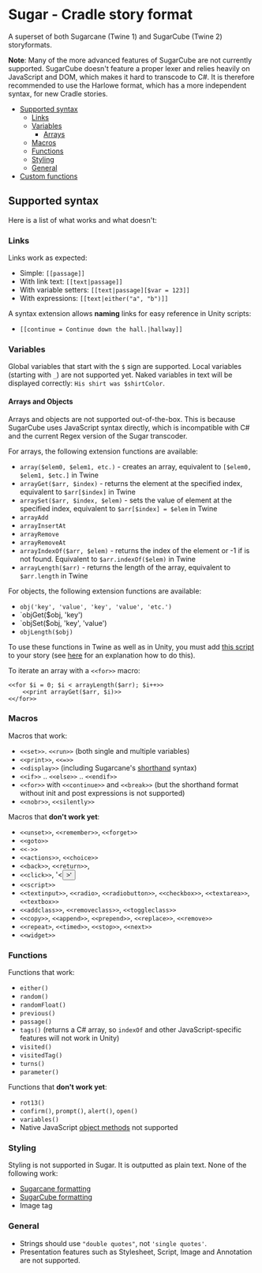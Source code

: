 # Sugar - Cradle story format
A superset of both Sugarcane (Twine 1) and SugarCube (Twine 2) storyformats.

**Note**: Many of the more advanced features of SugarCube are not currently supported. SugarCube doesn't feature a proper lexer and relies heavily on JavaScript and DOM, which makes it hard to transcode to C#. It is therefore recommended to use the Harlowe format, which has a more independent syntax, for new Cradle stories.

- [Supported syntax](#supported-syntax)
	- [Links](#links)
	- [Variables](#variables)
		- [Arrays](#arrays)
	- [Macros](#macros)
	- [Functions](#functions)
	- [Styling](#styling)
	- [General](#general)
- [Custom functions](#custom-functions)

## Supported syntax
Here is a list of what works and what doesn't:

### Links
Links work as expected:

* Simple: `[[passage]]`
* With link text: `[[text|passage]]`
* With variable setters: `[[text|passage][$var = 123]]`
* With expressions: `[[text|either("a", "b")]]`

A syntax extension allows **naming** links for easy reference in Unity scripts:
* `[[continue = Continue down the hall.|hallway]]`

### Variables
Global variables that start with the `$` sign are supported.
Local variables (starting with `_`) are not supported yet.
Naked variables in text will be displayed correctly: `His shirt was $shirtColor`.

#### Arrays and Objects
Arrays and objects are not supported out-of-the-box. This is because SugarCube uses JavaScript syntax directly, which is incompatible with C# and the current Regex version of the Sugar transcoder.

For arrays, the following extension functions are available:
* `array($elem0, $elem1, etc.)` - creates an array, equivalent to `[$elem0, $elem1, $etc.]` in Twine
* `arrayGet($arr, $index)` - returns the element at the specified index, equivalent to `$arr[$index]` in Twine
* `arraySet($arr, $index, $elem)` - sets the value of element at the specified index, equivalent to `$arr[$index] = $elem` in Twine
* `arrayAdd`
* `arrayInsertAt`
* `arrayRemove`
* `arrayRemoveAt`
* `arrayIndexOf($arr, $elem)` - returns the index of the element or -1 if is not found. Equivalent to `$arr.indexOf($elem)` in Twine
* `arrayLength($arr)` - returns the length of the array, equivalent to `$arr.length` in Twine

For objects, the following extension functions are available:
* `obj('key', 'value', 'key', 'value', 'etc.')`
* `objGet($obj, 'key')
* `objSet($obj, 'key', 'value')
* `objLength($obj)`

To use these functions in Twine as well as in Unity, you must add [this script]() to your story (see [here](http://www.motoslave.net/sugarcube/2/docs/special-names.html#special-tags) for an explanation how to do this).

To iterate an array with a `<<for>>` macro:
```
<<for $i = 0; $i < arrayLength($arr); $i++>>
	<<print arrayGet($arr, $i)>>
<</for>>
```

### Macros
Macros that work:

* `<<set>>`. `<<run>>`  (both single and multiple variables)
* `<<print>>`, `<<=>>`
* `<<display>>` (including Sugarcane's [shorthand](#https://twinery.org/wiki/display) syntax)
* `<<if>>` .. `<<else>>` .. `<<endif>>`
* `<<for>>` with `<<continue>>` and `<<break>>` (but the shorthand format without init and post expressions is not supported)
* `<<nobr>>`, `<<silently>>`

Macros that **don't work yet**:

* `<<unset>>`, `<<remember>>`, `<<forget>>`
* `<<goto>>`
* `<<->>`
* `<<actions>>`, `<<choice>>`
* `<<back>>`, `<<return>>`, 
* `<<click>>`, '<<button>>'
* `<<script>>`
* `<<textinput>>`, `<<radio>`, `<<radiobutton>>`, `<<checkbox>>`, `<<textarea>>`, `<<textbox>>`
* `<<addclass>>`, `<<removeclass>>`, `<<toggleclass>>`
* `<<copy>>`, `<<append>>`, `<<prepend>>`, `<<replace>>`, `<<remove>>`
* `<<repeat>`, `<<timed>>`, `<<stop>>`, `<<next>>`
* `<<widget>>`

### Functions

Functions that work:

* `either()`
* `random()`
* `randomFloat()`
* `previous()`
* `passage()`
* `tags()` (returns a C# array, so `indexOf` and other JavaScript-specific features will not work in Unity)
* `visited()`
* `visitedTag()`
* `turns()`
* `parameter()`

Functions that **don't work yet**:

* `rot13()`
* `confirm()`, `prompt()`, `alert()`, `open()`
* `variables()`
* Native JavaScript [object methods](http://www.motoslave.net/sugarcube/2/docs/native-object-methods.html) not supported

### Styling
Styling is not supported in Sugar. It is outputted as plain text.
None of the following work:
* [Sugarcane formatting](https://twinery.org/wiki/syntax)
* [SugarCube formatting](http://www.motoslave.net/sugarcube/2/docs/markup.html#html-attributes)
* Image tag

### General

* Strings should use `"double quotes"`, not `'single quotes'`.
* Presentation features such as Stylesheet, Script, Image and Annotation are not supported.